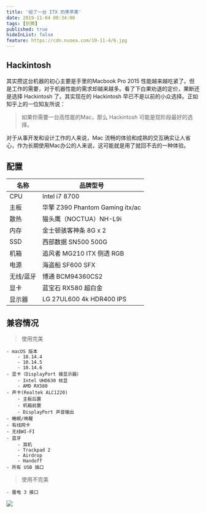 ```yaml
---
title: '组了一台 ITX 的黑苹果'
date: 2019-11-04 00:34:00
tags: [折腾]
published: true
hideInList: false
feature: https://cdn.nuoea.com/19-11-4/6.jpg
---
```


## Hackintosh

其实攒这台机器的初心主要是手里的Macbook Pro 2015 性能越来越吃紧了。但是工作的需要，对于机器性能的需求却越来越多。看了下白果劝退的定价，果断还是选择 Hackintosh 了。其实现在的 Hackintosh 早已不是以前的小众选择。正如知乎上的一位知友所说：

>  如果你需要一台高性能的Mac，那么 Hackintosh 可能是现阶段最好的选择。

对于从事开发和设计工作的人来说，Mac 流畅的体验和成熟的交互确实让人省心，作为长期使用Mac办公的人来说，这可能就是用了就回不去的一种体验。

## 配置

名称|品牌型号
-|-
CPU|Intel i7 8700
主板|华擎 Z390 Phantom Gaming itx/ac
散热|猫头鹰（NOCTUA）NH-L9i
内存|金士顿骇客神条 8G x 2
SSD|西部数据 SN500 500G
机箱|追风者 MG210 ITX 侧透 RGB
电源|海盗船 SF600 SFX
无线/蓝牙|博通 BCM94360CS2
显卡|蓝宝石 RX580 超白金
显示器|LG 27UL600 4k HDR400 IPS

## 兼容情况

> 使用完美

```
- macOS 版本
    - 10.14.4
    - 10.14.5
    - 10.14.6
- 显卡（DisplayPort 接显示器）
    - Intel UHD630 核显
    - AMD RX580
- 声卡(Realtek ALC1220)
    - 主板后置
    - 机箱前置
    - DisplayPort 声音输出
- 睡眠/唤醒
- 有线网卡
- 无线WI-FI
- 蓝牙
    - 耳机
    - Trackpad 2
    - Airdrop
    - Handoff
- 所有 USB 插口

```

> 使用不完美

```
- 雷电 3 接口
```

![](https://cdn.nuoea.com/19-11-4/7.jpg)